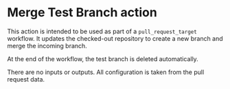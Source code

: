 # Merge Test Branch action

This action is intended to be used as part of a `pull_request_target` workflow. It updates the checked-out repository to create a new branch and merge the incoming branch.

At the end of the workflow, the test branch is deleted automatically.

There are no inputs or outputs. All configuration is taken from the pull request data.
